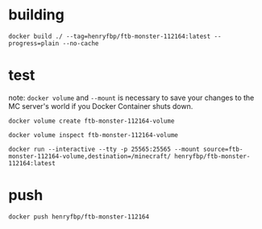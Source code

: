 # building

    docker build ./ --tag=henryfbp/ftb-monster-112164:latest --progress=plain --no-cache 

# test

note: `docker volume` and `--mount` is necessary to save your changes to the MC server's world if you Docker Container shuts down.

    docker volume create ftb-monster-112164-volume

    docker volume inspect ftb-monster-112164-volume

    docker run --interactive --tty -p 25565:25565 --mount source=ftb-monster-112164-volume,destination=/minecraft/ henryfbp/ftb-monster-112164:latest

# push

    docker push henryfbp/ftb-monster-112164
